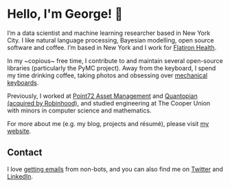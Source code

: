 # Hello, I'm George! 👋

I’m a data scientist and machine learning researcher based in New York City. I like natural language processing, Bayesian modelling, open source software and coffee. I’m based in New York and I work for [Flatiron Health](https://flatiron.com/).

In my ~copious~ free time, I contribute to and maintain several open-source libraries (particularly the PyMC project). Away from the keyboard, I spend my time drinking coffee, taking photos and obsessing over [mechanical keyboards](https://www.reddit.com/r/MechanicalKeyboards/).

Previously, I worked at [Point72 Asset Management](https://www.point72.com/) and [Quantopian (acquired by Robinhood)](https://robinhood.engineering/our-journey-to-robinhood-99ab41472361), and studied engineering at The Cooper Union with minors in computer science and mathematics.

For more about me (e.g. my blog, projects and résumé), please visit [my website](https://www.eigenfoo.xyz/).

## Contact

I love [getting emails](mailto:george[æ]eigenfoo.xyz) from non-bots, and you can also find me on [Twitter](https://twitter.com/_eigenfoo) and [LinkedIn](https://www.linkedin.com/in/eigenfoo/).

<!--
**eigenfoo/eigenfoo** is a ✨ _special_ ✨ repository because its `README.md` (this file) appears on your GitHub profile.

Here are some ideas to get you started:

- 🔭 I’m currently working on ...
- 🌱 I’m currently learning ...
- 👯 I’m looking to collaborate on ...
- 🤔 I’m looking for help with ...
- 💬 Ask me about ...
- 📫 How to reach me: ...
- 😄 Pronouns: ...
- ⚡ Fun fact: ...
-->
